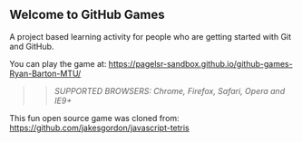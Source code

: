 ## Welcome to GitHub Games

A project based learning activity for people who are getting started with Git and GitHub.

You can play the game at: https://pagelsr-sandbox.github.io/github-games-Ryan-Barton-MTU/

>> _*SUPPORTED BROWSERS*: Chrome, Firefox, Safari, Opera and IE9+_

This fun open source game was cloned from: https://github.com/jakesgordon/javascript-tetris
